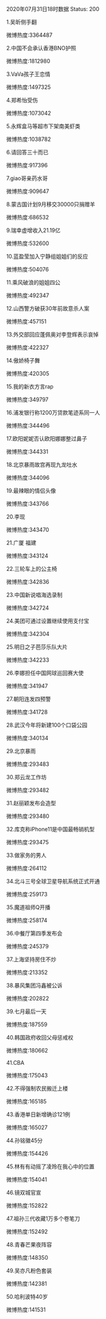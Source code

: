 2020年07月31日18时数据
Status: 200

1.吴昕侧手翻

微博热度:3364487

2.中国不会承认香港BNO护照

微博热度:1812980

3.VaVa孩子王恋情

微博热度:1497325

4.郑希怡受伤

微博热度:1073042

5.永辉盒马等超市下架南美虾类

微博热度:1038782

6.请回答三十而已

微博热度:917396

7.giao哥亲药水哥

微博热度:909647

8.蒙古国计划9月移交30000只捐赠羊

微博热度:686532

9.瑞幸虚增收入21.19亿

微博热度:532600

10.蓝盈莹加入宁静组姐姐们的反应

微博热度:504076

11.乘风破浪的姐姐四公

微博热度:492347

12.山西警方破获30年前故意杀人案

微博热度:457151

13.外交部回应蓬佩奥对李登辉表示哀悼

微博热度:422327

14.傲娇椅子舞

微博热度:420305

15.我的新衣方言rap

微博热度:349797

16.浦发银行称1200万贷款笔迹系同一人

微博热度:344496

17.欧阳妮妮否认欧阳娜娜整过鼻子

微博热度:344331

18.北京暴雨故宫再现九龙吐水

微博热度:344096

19.最辣眼的情侣头像

微博热度:343766

20.李现

微博热度:343470

21.广厦 福建

微博热度:343124

22.三轮车上的公主椅

微博热度:342836

23.中国新说唱海选录制

微博热度:342724

24.美团可通过设置继续使用支付宝

微博热度:342304

25.明日之子芭莎乐队大片

微博热度:342233

26.李娜担任中国网球巡回赛大使

微博热度:341947

27.朝阳连发四预警

微博热度:341728

28.武汉今年将新建100个口袋公园

微博热度:340134

29.北京暴雨

微博热度:293483

30.郑云龙工作坊

微博热度:293482

31.赵丽颖发布会造型

微博热度:293480

32.库克称iPhone11是中国最畅销机型

微博热度:293475

33.做家务的男人

微博热度:264112

34.北斗三号全球卫星导航系统正式开通

微博热度:259173

35.魔道祖师Q开播

微博热度:258174

36.中餐厅第四季发布会

微博热度:245379

37.上海坚持房住不炒

微博热度:213352

38.暴风集团冯鑫被公诉

微博热度:202822

39.七月最后一天

微博热度:187559

40.韩国政府收回父母惩戒权

微博热度:180662

41.CBA

微博热度:175043

42.不得强制农民搬迁上楼

微博热度:165185

43.香港单日新增确诊121例

微博热度:165027

44.孙铭徽45分

微博热度:154426

45.林有有动摇了凌玲在我心中的位置

微博热度:154041

46.镜双城官宣

微博热度:152822

47.祖孙三代收藏1万多个卷笔刀

微博热度:152492

48.青春芒果夜阵容

微博热度:148350

49.吴亦凡粉色套装

微博热度:142381

50.哈利波特40岁

微博热度:141531

